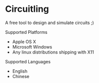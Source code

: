 Circuitling
===========

A free tool to design and simulate circuits ;)

Supported Platforms
* Apple OS X
* Microsoft Windows
* Any linux distributions shipping with X11

Supported Languages
* English
* Chinese
